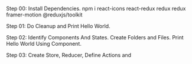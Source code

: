 Step 00: 
Install Dependencies.
npm i react-icons react-redux redux redux framer-motion @reduxjs/toolkit

Step 01:
Do Cleanup and Print Hello World.

Step 02:
Identify Components And States.
Create Folders and Files.
Print Hello World Using Component.

Step 03:
Create Store, Reducer, Define Actions and 